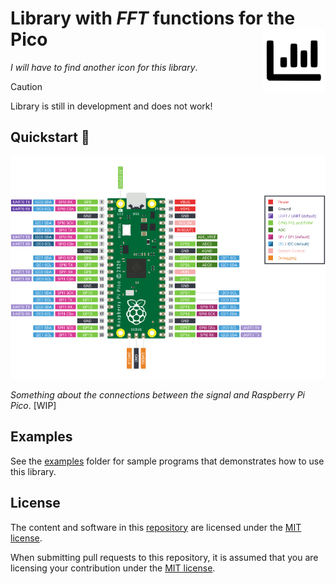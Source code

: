 # Library with *FFT* functions for the Pico <img align="right" width="100" height="100" src="images\icon.svg">

*I will have to find another icon for this library*.

> [!CAUTION]
> Library is still in development and does not work!

## Quickstart 🚀

![Raspberry Pi Pico pinout](images/pico-pinout.png)

*Something about the connections between the signal and Raspberry Pi Pico*. [WIP]

## Examples

See the [examples](https://github.com/Googool/pico_fft/tree/main/examples) folder for sample programs that demonstrates how to use this library.

## License

The content and software in this [repository](https://github.com/Googool/pico_fft) are licensed under the [MIT license](https://mit-license.org/).

When submitting pull requests to this repository, it is assumed that you are licensing your contribution under the [MIT license](https://mit-license.org/).
